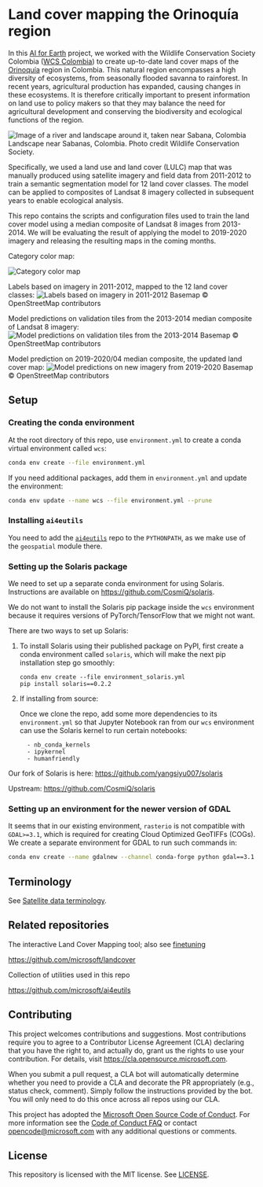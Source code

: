 # Land cover mapping the Orinoquía region 

In this [AI for Earth](https://www.microsoft.com/en-us/ai/ai-for-earth) project, we worked with the Wildlife Conservation Society Colombia ([WCS Colombia](https://colombia.wcs.org/en-us)) to create up-to-date land cover maps of the [Orinoquía](https://colombia.wcs.org/en-us/Wild-Places/Orinoquia.aspx) region in Colombia. This natural region encompasses a high diversity of ecosystems, from seasonally flooded savanna to rainforest. In recent years, agricultural production has expanded, causing changes in these ecosystems. It is therefore critically important to present information on land use to policy makers so that they may balance the need for agricultural development and conserving the biodiversity and ecological functions of the region.

![Image of a river and landscape around it, taken near Sabana, Colombia](./visuals/Sabanas_Vichada_WCS.jpg)
Landscape near Sabanas, Colombia. Photo credit Wildlife Conservation Society. 

Specifically, we used a land use and land cover (LULC) map that was manually produced using satellite imagery and field data from 2011-2012 to train a semantic segmentation model for 12 land cover classes. The model can be applied to composites of Landsat 8 imagery collected in subsequent years to enable ecological analysis. 

This repo contains the scripts and configuration files used to train the land cover model using a median composite of Landsat 8 images from 2013-2014. We will be evaluating the result of applying the model to 2019-2020 imagery and releasing the resulting maps in the coming months. 

Category color map:

![Category color map](./visuals/WCS_categories_coarse.png)


Labels based on imagery in 2011-2012, mapped to the 12 land cover classes:
![Labels based on imagery in 2011-2012](./visuals/2011_2012_labels_coarse_categories.png)
Basemap © OpenStreetMap contributors

Model predictions on validation tiles from the 2013-2014 median composite of Landsat 8 imagery:
![Model predictions on validation tiles from the 2013-2014](./visuals/2013_2014_preds_val_coarse_baseline.png)
Basemap © OpenStreetMap contributors

Model prediction on 2019-2020/04 median composite, the updated land cover map:
![Model predictions on new imagery from 2019-2020](./visuals/2019_2020_preds_coarse_baseline.png)
Basemap © OpenStreetMap contributors


## Setup

### Creating the conda environment

At the root directory of this repo, use `environment.yml` to create a conda virtual environment called `wcs`:

```bash
conda env create --file environment.yml
```

If you need additional packages, add them in `environment.yml` and update the environment:

```bash
conda env update --name wcs --file environment.yml --prune
```

### Installing `ai4eutils`

You need to add the [`ai4eutils`](https://github.com/microsoft/ai4eutils) repo to the `PYTHONPATH`, as we make use of the `geospatial` module there.


### Setting up the Solaris package

We need to set up a separate conda environment for using Solaris. Instructions are available on https://github.com/CosmiQ/solaris.

We do not want to install the Solaris pip package inside the `wcs` environment because it requires versions of PyTorch/TensorFlow that we might not want. 

There are two ways to set up Solaris:

1. To install Solaris using their published package on PyPI, first create a conda environment called `solaris`, which will make the next pip installation step go smoothly:
    ```
    conda env create --file environment_solaris.yml
    pip install solaris==0.2.2
    ```

2. If installing from source:

    Once we clone the repo, add some more dependencies to its `environment.yml` so that Jupyter Notebook ran from our `wcs` environment can use the Solaris kernel to run certain notebooks:
    ```
      - nb_conda_kernels
      - ipykernel
      - humanfriendly
    ```


Our fork of Solaris is here: https://github.com/yangsiyu007/solaris

Upstream: https://github.com/CosmiQ/solaris


### Setting up an environment for the newer version of GDAL

It seems that in our existing environment, `rasterio` is not compatible with `GDAL>=3.1`, which is required for creating Cloud Optimized GeoTIFFs (COGs). We create a separate environment for GDAL to run such commands in:
 
```bash
conda env create --name gdalnew --channel conda-forge python gdal==3.1.2
```


## Terminology

See [Satellite data terminology](https://github.com/microsoft/ai4eutils/tree/master/geospatial#satellite-data-terminology).


## Related repositories

The interactive Land Cover Mapping tool; also see [finetuning](./finetuning)

https://github.com/microsoft/landcover

Collection of utilities used in this repo

https://github.com/microsoft/ai4eutils


## Contributing

This project welcomes contributions and suggestions.  Most contributions require you to agree to a
Contributor License Agreement (CLA) declaring that you have the right to, and actually do, grant us
the rights to use your contribution. For details, visit https://cla.opensource.microsoft.com.

When you submit a pull request, a CLA bot will automatically determine whether you need to provide
a CLA and decorate the PR appropriately (e.g., status check, comment). Simply follow the instructions
provided by the bot. You will only need to do this once across all repos using our CLA.

This project has adopted the [Microsoft Open Source Code of Conduct](https://opensource.microsoft.com/codeofconduct/).
For more information see the [Code of Conduct FAQ](https://opensource.microsoft.com/codeofconduct/faq/) or
contact [opencode@microsoft.com](mailto:opencode@microsoft.com) with any additional questions or comments.


## License
This repository is licensed with the MIT license. See [LICENSE](./LICENSE).
